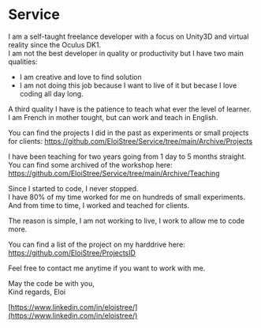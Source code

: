 # Service

I am a self-taught freelance developer with a focus on Unity3D and virtual reality since the Oculus DK1.  
I am not the best developer in quality or productivity but I have two main qualities:   
- I am creative and love to find solution  
- I am not doing this job because I want to live of it but becase I love coding all day long.  

A third quality I have is the patience to teach what ever the level of learner.  
I am French in mother tought, but can work and teach in English.


You can find the projects I did in the past as experiments or small projects for clients:
https://github.com/EloiStree/Service/tree/main/Archive/Projects

I have been teaching for two years going from 1 day to 5 months straight.   
You can find some archived of the workshop here:    
https://github.com/EloiStree/Service/tree/main/Archive/Teaching  

Since I started to code, I never stopped.  
I have 80% of my time worked for me on hundreds of small experiments.  
And from time to time, I worked and teached for clients.  

The reason is simple, I am not working to live, I work to allow me to code more.  

You can find a list of the project on my harddrive here: 
https://github.com/EloiStree/ProjectsID    

  
Feel free to contact me anytime if you want to work with me.  
  
May the code be with you,  
Kind regards, 
Eloi  

[https://www.linkedin.com/in/eloistree/](https://www.linkedin.com/in/eloistree/)



